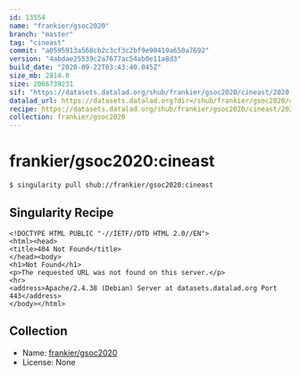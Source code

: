 ```yaml
---
id: 13554
name: "frankier/gsoc2020"
branch: "master"
tag: "cineast"
commit: "a0595913a568cb2c3cf3c2bf9e90419a650a7692"
version: "4abdae25539c2a7677ac54ab0e11a8d3"
build_date: "2020-09-22T03:43:40.045Z"
size_mb: 2814.0
size: 2066739231
sif: "https://datasets.datalad.org/shub/frankier/gsoc2020/cineast/2020-09-22-a0595913-4abdae25/4abdae25539c2a7677ac54ab0e11a8d3.sif"
datalad_url: https://datasets.datalad.org?dir=/shub/frankier/gsoc2020/cineast/2020-09-22-a0595913-4abdae25/
recipe: https://datasets.datalad.org/shub/frankier/gsoc2020/cineast/2020-09-22-a0595913-4abdae25/Singularity
collection: frankier/gsoc2020
---
```


# frankier/gsoc2020:cineast

```bash
$ singularity pull shub://frankier/gsoc2020:cineast
```

## Singularity Recipe

```singularity
<!DOCTYPE HTML PUBLIC "-//IETF//DTD HTML 2.0//EN">
<html><head>
<title>404 Not Found</title>
</head><body>
<h1>Not Found</h1>
<p>The requested URL was not found on this server.</p>
<hr>
<address>Apache/2.4.38 (Debian) Server at datasets.datalad.org Port 443</address>
</body></html>
```

## Collection

 - Name: [frankier/gsoc2020](https://github.com/frankier/gsoc2020)
 - License: None

